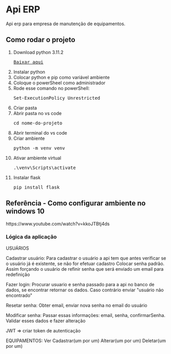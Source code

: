 <h1>Api ERP</h1>
Api erp para empresa de manutenção de equipamentos.

<h2>Como rodar o projeto</h2>

<ol>
	<li>Download python 3.11.2</li>
	<pre><a href="https://www.python.org/downloads/">Baixar aqui</a></pre>
	<li>Instalar python</li>
	<li>Colocar python e pip como variável ambiente</li>
	<li>Coloque o powerSheel como administrador</li>
	<li>Rode esse comando no powerShell:</li>
	<pre>Set-ExecutionPolicy Unrestricted</pre>
	<li>Criar pasta</li>
	<li>Abrir pasta no vs code</li>
	<pre>cd nome-do-projeto</pre>
	<li>Abrir terminal do vs code</li>
	<li>Criar ambiente</li>
	<pre>python -m venv venv</pre>
	<li>Ativar ambiente virtual</li>
	<pre>.\venv\Scripts\activate</pre>
	<li>Instalar flask</li>
	<pre>pip install flask</pre>
</ol>

<h2>Referência - Como configurar ambiente no windows 10</h2>
https://www.youtube.com/watch?v=kkoJTBtj4ds


<h3>Lógica da aplicação</h3>

USUÁRIOS

Cadastrar usuário:
	Para cadastrar o usuário a api tem que antes verificar se o usuário já é existente, se não for efetuar cadastro
	Colocar senha padrão. Assim forçando o usuário de refinir senha que será enviado um email para redefinição 

Fazer login:
	Procurar usuario e senha passado para a api no banco de dados, se encontrar retornar os dados. Caso contrário enviar "usuário não encontrado"

Resetar senha:
	Obter email, enviar nova senha no email do usuário

Modificar senha:
	Passar essas informações: email, senha, confirmarSenha. Validar esses dados e fazer alteração

JWT => criar token de autenticação


EQUIPAMENTOS:
Ver
Cadastrar(um por um)
Alterar(um por um)
Deletar(um por um)
